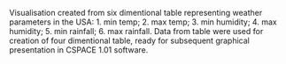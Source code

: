 Visualisation created from six dimentional table representing weather parameters in the USA: 1. min temp; 2. max temp; 3. min humidity; 4. max humidity; 5. min rainfall; 6. max rainfall. Data from table were used for creation of four dimentional table, ready for subsequent graphical presentation in CSPACE 1.01 software.
